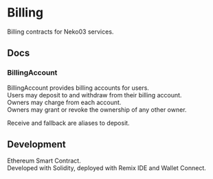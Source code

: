 # Billing
Billing contracts for Neko03 services.

## Docs
### BillingAccount
BillingAccount provides billing accounts for users.\
Users may deposit to and withdraw from their billing account.\
Owners may charge from each account.\
Owners may grant or revoke the ownership of any other owner.

Receive and fallback are aliases to deposit.

## Development
Ethereum Smart Contract.\
Developed with Solidity, deployed with Remix IDE and Wallet Connect.
